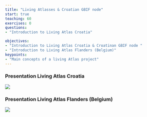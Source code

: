 ```yaml
---
title: "Living Atlasses & Croatian GBIF node"
start: true
teaching: 60
exercises: 0
questions:
- "Introduction to Living Atlas Croatia"

objectives:
- "Introduction to Living Atlas Croatia & Croatinan GBIF node "
- "Introduction to Living Atlas Flanders (Belgium)"
keypoints:
- "Main concepts of a living Atlas project"
---
```


### Presentation Living Atlas Croatia

<a href="https://docs.google.com/presentation/d/1Peq6kIChDaUrnAyfV4rvD4pKZMWmisbaFZilZfPCbk4/edit?usp=sharing">
    <img src="{{ '/assets/img/gbif_ipbes.PNG' | relative_url }}">
  </a>

### Presentation Living Atlas Flanders (Belgium)

<a href="https://docs.google.com/presentation/d/15My8B-UP24Ol-MrgsEhnUWN69zVmZQkPfiYeh303IvE/edit?usp=sharing">
    <img src="{{ '/assets/img/atlas_flanders.PNG' | relative_url }}">
  </a>

